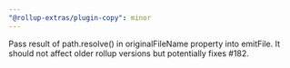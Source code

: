 ```yaml
---
"@rollup-extras/plugin-copy": minor
---
```


Pass result of path.resolve() in originalFileName property into emitFile. It should not affect older rollup versions but potentially fixes #182.
